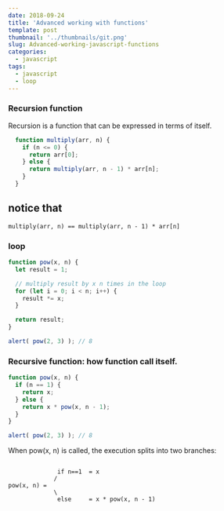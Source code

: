 ```yaml
---
date: 2018-09-24
title: 'Advanced working with functions'
template: post
thumbnail: '../thumbnails/git.png'
slug: Advanced-working-javascript-functions
categories:
  - javascript
tags:
  - javascript
  - loop
---
```




### Recursion function 

Recursion is a function that can be expressed in terms of itself.


```javascript
  function multiply(arr, n) {
    if (n <= 0) {
      return arr[0];
    } else {
      return multiply(arr, n - 1) * arr[n];
    }
  }

```

## notice that
```
multiply(arr, n) == multiply(arr, n - 1) * arr[n]

```



### loop

```javascript
function pow(x, n) {
  let result = 1;

  // multiply result by x n times in the loop
  for (let i = 0; i < n; i++) {
    result *= x;
  }

  return result;
}

alert( pow(2, 3) ); // 8
```

### Recursive function: how function call itself.
```javascript
function pow(x, n) {
  if (n == 1) {
    return x;
  } else {
    return x * pow(x, n - 1);
  }
}

alert( pow(2, 3) ); // 8

```

When pow(x, n) is called, the execution splits into two branches:
```

              if n==1  = x
             /
pow(x, n) =
             \
              else     = x * pow(x, n - 1)

```